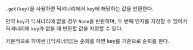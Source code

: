 `.get(key)`을 사용하면 딕셔너리에서 `key`에 해당하는 값을 반환한다.

만약 `key`가 딕셔너리에 없을 경우 `None`을 반환하며, 두 번째 인자를 지정할 수 있어서 딕셔너리에 `key`가 없을 때 반환할 값을 지정할 수 있다.

키본적으로 파이썬 [[딕셔너리]]는 순회를 하면 key를 기준으로 순회를 한다.